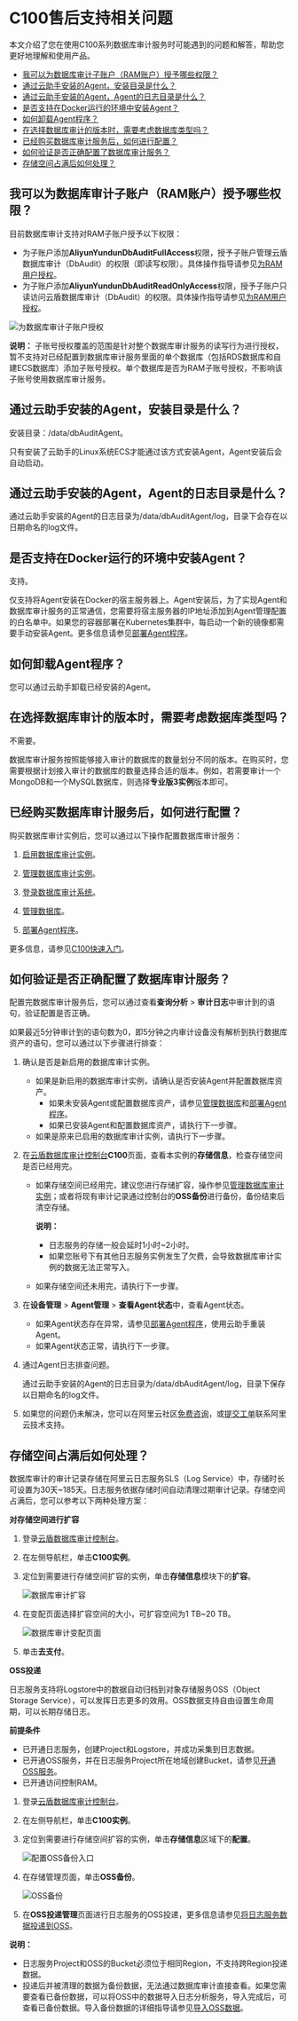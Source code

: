# C100售后支持相关问题

本文介绍了您在使用C100系列数据库审计服务时可能遇到的问题和解答，帮助您更好地理解和使用产品。

-   [我可以为数据库审计子账户（RAM账户）授予哪些权限？](#section_lle_quv_mrk)
-   [通过云助手安装的Agent，安装目录是什么？](#section_aht_ve2_sz5)
-   [通过云助手安装的Agent，Agent的日志目录是什么？](#section_8y7_490_sxy)
-   [是否支持在Docker运行的环境中安装Agent？](#section_tjt_air_8ia)
-   [如何卸载Agent程序？](#section_b7j_15p_kt4)
-   [在选择数据库审计的版本时，需要考虑数据库类型吗？](#section_ei8_m2x_e1e)
-   [已经购买数据库审计服务后，如何进行配置？](#section_sh9_8vy_1nz)
-   [如何验证是否正确配置了数据库审计服务？](#section_hfe_6b3_43x)
-   [存储空间占满后如何处理？](#section_0r6_jmu_q14)

## 我可以为数据库审计子账户（RAM账户）授予哪些权限？

目前数据库审计支持对RAM子账户授予以下权限：

-   为子账户添加**AliyunYundunDbAuditFullAccess**权限，授予子账户管理云盾数据库审计（DbAudit）的权限（即读写权限）。具体操作指导请参见[为RAM用户授权](/cn.zh-CN/用户管理/为RAM用户授权.md)。
-   为子账户添加**AliyunYundunDbAuditReadOnlyAccess**权限，授予子账户只读访问云盾数据库审计（DbAudit）的权限。具体操作指导请参见[为RAM用户授权](/cn.zh-CN/用户管理/为RAM用户授权.md)。

![为数据库审计子账户授权](https://static-aliyun-doc.oss-cn-hangzhou.aliyuncs.com/assets/img/zh-CN/1020673951/p129190.png)

**说明：** 子账号授权覆盖的范围是针对整个数据库审计服务的读写行为进行授权，暂不支持对已经配置到数据库审计服务里面的单个数据库（包括RDS数据库和自建ECS数据库）添加子账号授权。单个数据库是否为RAM子账号授权，不影响该子账号使用数据库审计服务。

## 通过云助手安装的Agent，安装目录是什么？

安装目录：/data/dbAuditAgent。

只有安装了云助手的Linux系统ECS才能通过该方式安装Agent，Agent安装后会自动启动。

## 通过云助手安装的Agent，Agent的日志目录是什么？

通过云助手安装的Agent的日志目录为/data/dbAuditAgent/log，目录下会存在以日期命名的log文件。

## 是否支持在Docker运行的环境中安装Agent？

支持。

仅支持将Agent安装在Docker的宿主服务器上。Agent安装后，为了实现Agent和数据库审计服务的正常通信，您需要将宿主服务器的IP地址添加到Agent管理配置的白名单中。如果您的容器部署在Kubernetes集群中，每启动一个新的镜像都需要手动安装Agent。更多信息请参见[部署Agent程序](/cn.zh-CN/用户指南（C100）/部署Agent程序.md)。

## 如何卸载Agent程序？

您可以通过云助手卸载已经安装的Agent。

## 在选择数据库审计的版本时，需要考虑数据库类型吗？

不需要。

数据库审计服务按照能够接入审计的数据库的数量划分不同的版本。在购买时，您需要根据计划接入审计的数据库的数量选择合适的版本。例如，若需要审计一个MongoDB和一个MySQL数据库，则选择**专业版3实例**版本即可。

## 已经购买数据库审计服务后，如何进行配置？

购买数据库审计实例后，您可以通过以下操作配置数据库审计服务：

1.  [启用数据库审计实例](/cn.zh-CN/用户指南（C100）/启用数据库审计实例.md)。

2.  [管理数据库审计实例](/cn.zh-CN/用户指南（C100）/管理数据库审计实例.md)。

3.  [登录数据库审计系统](/cn.zh-CN/用户指南（C100）/登录数据库审计系统.md)。

4.  [管理数据库](/cn.zh-CN/用户指南（C100）/管理数据库.md)。

5.  [部署Agent程序](/cn.zh-CN/用户指南（C100）/部署Agent程序.md)。


更多信息，请参见[C100快速入门](/cn.zh-CN/快速入门/C100快速入门.md)。

## 如何验证是否正确配置了数据库审计服务？

配置完数据库审计服务后，您可以通过查看**查询分析** \> **审计日志**中审计到的语句，验证配置是否正确。

如果最近5分钟审计到的语句数为0，即5分钟之内审计设备没有解析到执行数据库资产的语句，您可以通过以下步骤进行排查：

1.  确认是否是新启用的数据库审计实例。

    -   如果是新启用的数据库审计实例，请确认是否安装Agent并配置数据库资产。
        -   如果未安装Agent或配置数据库资产，请参见[管理数据库](/cn.zh-CN/用户指南（C100）/管理数据库.md)和[部署Agent程序](/cn.zh-CN/用户指南（C100）/部署Agent程序.md)。
        -   如果已安装Agent和配置数据库资产，请执行下一步骤。
    -   如果是原来已启用的数据库审计实例，请执行下一步骤。
2.  在[云盾数据库审计控制台](https://yundunnext.console.aliyun.com/?&p=dbaudit)**C100**页面，查看本实例的**存储信息**，检查存储空间是否已经用完。

    -   如果存储空间已经用完，建议您进行存储扩容，操作参见[管理数据库审计实例](/cn.zh-CN/用户指南（C100）/管理数据库审计实例.md)；或者将现有审计记录通过控制台的**OSS备份**进行备份，备份结束后清空存储。

        **说明：**

        -   日志服务的存储一般会延时1小时~2小时。
        -   如果您账号下有其他日志服务实例发生了欠费，会导致数据库审计实例的数据无法正常写入。
    -   如果存储空间还未用完，请执行下一步骤。
3.  在**设备管理** \> **Agent管理** \> **查看Agent状态**中，查看Agent状态。

    -   如果Agent状态存在异常，请参见[部署Agent程序](/cn.zh-CN/用户指南（C100）/部署Agent程序.md)，使用云助手重装Agent。
    -   如果Agent状态正常，请执行下一步骤。
4.  通过Agent日志排查问题。

    通过云助手安装的Agent的日志目录为/data/dbAuditAgent/log，目录下保存以日期命名的log文件。

5.  如果您的问题仍未解决，您可以在阿里云社区[免费咨询](https://mvp.aliyun.com/zhidao)，或[提交工单](https://selfservice.console.aliyun.com/ticket/createIndex.htm)联系阿里云技术支持。


## 存储空间占满后如何处理？

数据库审计的审计记录存储在阿里云日志服务SLS（Log Service）中，存储时长可设置为30天~185天。日志服务依据存储时间自动清理过期审计记录。存储空间占满后，您可以参考以下两种处理方案：

**对存储空间进行扩容**

1.  登录[云盾数据库审计控制台](https://yundunnext.console.aliyun.com/?&p=dbaudit)。

2.  在左侧导航栏，单击**C100实例**。

3.  定位到需要进行存储空间扩容的实例，单击**存储信息**模块下的**扩容**。

    ![数据库审计扩容](https://static-aliyun-doc.oss-cn-hangzhou.aliyuncs.com/assets/img/zh-CN/7384964851/p94245.png)

4.  在变配页面选择扩容空间的大小，可扩容空间为1 TB~20 TB。

    ![数据库审计变配页面](https://static-aliyun-doc.oss-cn-hangzhou.aliyuncs.com/assets/img/zh-CN/8384964851/p94247.png)

5.  单击**去支付**。


**OSS投递**

日志服务支持将Logstore中的数据自动归档到对象存储服务OSS（Object Storage Service），可以发挥日志更多的效用。OSS数据支持自由设置生命周期，可以长期存储日志。

**前提条件**

-   已开通日志服务，创建Project和Logstore，并成功采集到日志数据。
-   已开通OSS服务，并在日志服务Project所在地域创建Bucket，请参见[开通OSS服务](/cn.zh-CN/快速入门/开通OSS服务.md)。
-   已开通访问控制RAM。

1.  登录[云盾数据库审计控制台](https://yundunnext.console.aliyun.com/?&p=dbaudit)。

2.  在左侧导航栏，单击**C100实例**。

3.  定位到需要进行存储空间扩容的实例，单击**存储信息**区域下的**配置**。

    ![配置OSS备份入口](https://static-aliyun-doc.oss-cn-hangzhou.aliyuncs.com/assets/img/zh-CN/8384964851/p94308.png)

4.  在存储管理页面，单击**OSS备份**。

    ![OSS备份](https://static-aliyun-doc.oss-cn-hangzhou.aliyuncs.com/assets/img/zh-CN/8384964851/p94265.png)

5.  在**OSS投递管理**页面进行日志服务的OSS投递，更多信息请参见[将日志服务数据投递到OSS](/cn.zh-CN/消费与投递/数据投递/投递日志到OSS/将日志服务数据投递到OSS.md)。


**说明：**

-   日志服务Project和OSS的Bucket必须位于相同Region，不支持跨Region投递数据。
-   投递后并被清理的数据为备份数据，无法通过数据库审计直接查看。如果您需要查看已备份数据，可以将OSS中的数据导入日志分析服务，导入完成后，可查看已备份数据。导入备份数据的详细指导请参见[导入OSS数据](/cn.zh-CN/数据采集/数据导入/导入OSS数据.md)。

